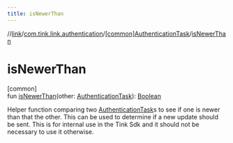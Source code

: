 ```yaml
---
title: isNewerThan
---
```

//[link](../../../index.html)/[com.tink.link.authentication](../index.html)/[[common]AuthenticationTask](index.html)/[isNewerThan](is-newer-than.html)



# isNewerThan



[common]\
fun [isNewerThan](is-newer-than.html)(other: [AuthenticationTask](index.html)): [Boolean](https://kotlinlang.org/api/latest/jvm/stdlib/kotlin/-boolean/index.html)



Helper function comparing two [AuthenticationTask](index.html)s to see if one is newer than that the other. This can be used to determine if a new update should be sent. This is for internal use in the Tink Sdk and it should not be necessary to use it otherwise.




